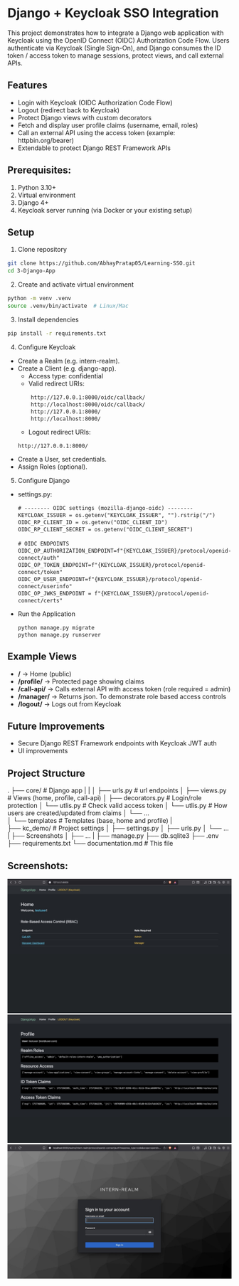 # Django + Keycloak SSO Integration

This project demonstrates how to integrate a Django web application with Keycloak using the OpenID Connect (OIDC) Authorization Code Flow. Users authenticate via Keycloak (Single Sign-On), and Django consumes the ID token / access token to manage sessions, protect views, and call external APIs.

## Features

- Login with Keycloak (OIDC Authorization Code Flow)
- Logout (redirect back to Keycloak)
- Protect Django views with custom decorators
- Fetch and display user profile claims (username, email, roles)
- Call an external API using the access token (example: httpbin.org/bearer)
- Extendable to protect Django REST Framework APIs

## Prerequisites:

1. Python 3.10+
2. Virtual environment
3. Django 4+
4. Keycloak server running (via Docker or your existing setup)

## Setup

1. Clone repository

```bash
git clone https://github.com/AbhayPratap05/Learning-SSO.git
cd 3-Django-App
```

2. Create and activate virtual environment

```bash
python -m venv .venv
source .venv/bin/activate  # Linux/Mac
```

3. Install dependencies

```bash
pip install -r requirements.txt
```

4. Configure Keycloak

- Create a Realm (e.g. intern-realm).
- Create a Client (e.g. django-app).
  - Access type: confidential
  - Valid redirect URIs:
  ```
      http://127.0.0.1:8000/oidc/callback/
      http://localhost:8000/oidc/callback/
      http://127.0.0.1:8000/
      http://localhost:8000/
  ```
  - Logout redirect URIs:
  ```
  http://127.0.0.1:8000/
  ```
- Create a User, set credentials.
- Assign Roles (optional).

5. Configure Django

- settings.py:

  ```
  # -------- OIDC settings (mozilla-django-oidc) --------
  KEYCLOAK_ISSUER = os.getenv("KEYCLOAK_ISSUER", "").rstrip("/")
  OIDC_RP_CLIENT_ID = os.getenv("OIDC_CLIENT_ID")
  OIDC_RP_CLIENT_SECRET = os.getenv("OIDC_CLIENT_SECRET")

  # OIDC ENDPOINTS
  OIDC_OP_AUTHORIZATION_ENDPOINT=f"{KEYCLOAK_ISSUER}/protocol/openid-connect/auth"
  OIDC_OP_TOKEN_ENDPOINT=f"{KEYCLOAK_ISSUER}/protocol/openid-connect/token"
  OIDC_OP_USER_ENDPOINT=f"{KEYCLOAK_ISSUER}/protocol/openid-connect/userinfo"
  OIDC_OP_JWKS_ENDPOINT = f"{KEYCLOAK_ISSUER}/protocol/openid-connect/certs"
  ```

- Run the Application
  ```
  python manage.py migrate
  python manage.py runserver
  ```

## Example Views

- **/** -> Home (public)
- **/profile/** -> Protected page showing claims
- **/call-api/** -> Calls external API with access token (role required = admin)
- **/manager/** -> Returns json. To demonstrate role based access controls
- **/logout/** -> Logs out from Keycloak

## Future Improvements

- Secure Django REST Framework endpoints with Keycloak JWT auth
- UI improvements

## Project Structure

.
├── core/ # Django app
| |
│ ├── urls.py # url endpoints
│ ├── views.py # Views (home, profile, call-api)
│ ├── decorators.py # Login/role protection
│ └── utlis.py # Check valid access token
│ └── utlis.py # How users are created/updated from claims
│ └── ...  
│ └── templates # Templates (base, home and profile)
|  
├── kc_demo/ # Project settings
│ ├── settings.py
│ ├── urls.py
│ └── ...
|
├── Screenshots
│ ├── ...
|
├── manage.py
├── db.sqlite3
├── .env
├── requirements.txt
└── documentation.md # This file

## Screenshots:

![Home](screenshots/DjangoApp.jpeg)
![Profile](screenshots/DjangoProfile.jpeg)
![KeycloakLogin](screenshots/KeycloakLogin.jpeg)
